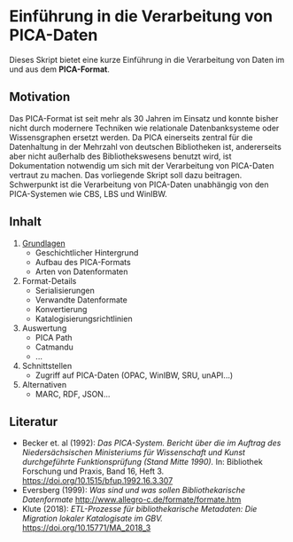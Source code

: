 # Einführung in die Verarbeitung von PICA-Daten

Dieses Skript bietet eine kurze Einführung in die Verarbeitung von Daten im und aus dem **PICA-Format**.

## Motivation

Das PICA-Format ist seit mehr als 30 Jahren im Einsatz und konnte bisher nicht durch modernere Techniken wie relationale Datenbanksysteme oder Wissensgraphen ersetzt werden. Da PICA einerseits zentral für die Datenhaltung in der Mehrzahl von deutschen Bibliotheken ist, andererseits aber nicht außerhalb des Bibliothekswesens benutzt wird, ist Dokumentation notwendig um sich mit der Verarbeitung von PICA-Daten vertraut zu machen. Das vorliegende Skript soll dazu beitragen. Schwerpunkt ist die Verarbeitung von PICA-Daten unabhängig von den PICA-Systemen wie CBS, LBS und WinIBW.

## Inhalt

1. [Grundlagen](01_grundlagen.md)
   - Geschichtlicher Hintergrund
   - Aufbau des PICA-Formats
   - Arten von Datenformaten
2. Format-Details
   - Serialisierungen
   - Verwandte Datenformate
   - Konvertierung
   - Katalogisierungsrichtlinien
3. Auswertung
   - PICA Path
   - Catmandu
   - ...
4. Schnittstellen
   - Zugriff auf PICA-Daten (OPAC, WinIBW, SRU, unAPI...)
5. Alternativen
   - MARC, RDF, JSON...

## Literatur

* Becker et. al (1992): *Das PICA-System. Bericht über die im Auftrag des Niedersächsischen Ministeriums für Wissenschaft und Kunst durchgeführte Funktionsprüfung (Stand Mitte 1990).* In: Bibliothek Forschung und Praxis, Band 16, Heft 3. <https://doi.org/10.1515/bfup.1992.16.3.307>
* Eversberg (1999): *Was sind und was sollen Bibliothekarische Datenformate* <http://www.allegro-c.de/formate/formate.htm>
* Klute (2018): *ETL-Prozesse für bibliothekarische Metadaten: Die Migration lokaler Katalogisate im GBV.* <https://doi.org/10.15771/MA_2018_3>

